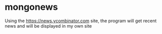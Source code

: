 # mongonews
Using the https://news.ycombinator.com site, the program will get recent news and will be displayed in my own site
